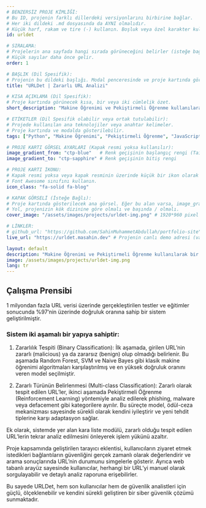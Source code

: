 ```yaml
---
# BENZERSİZ PROJE KİMLİĞİ: 
# Bu ID, projenin farklı dillerdeki versiyonlarını birbirine bağlar.
# Her iki dildeki .md dosyasında da AYNI olmalıdır.
# Küçük harf, rakam ve tire (-) kullanın. Boşluk veya özel karakter kullanmaktan kaçının.
id: urldet 

# SIRALAMA:
# Projelerin ana sayfada hangi sırada görüneceğini belirler (isteğe bağlı).
# Küçük sayılar daha önce gelir.
order: 1

# BAŞLIK (Dil Spesifik):
# Projenin bu dildeki başlığı. Modal penceresinde ve proje kartında görünür.
title: "URLDet | Zararlı URL Analizi"

# KISA AÇIKLAMA (Dil Spesifik):
# Proje kartında görünecek kısa, bir veya iki cümlelik özet.
short_description: "Makine Öğrenimi ve Pekiştirmeli Öğrenme kullanılarak bir tarayıcı eklentisi ve web adresi üzerinden sorgulama ekranı uygulaması."

# ETİKETLER (Dil Spesifik olabilir veya ortak tutulabilir):
# Projede kullanılan ana teknolojiler veya anahtar kelimeler. 
# Proje kartında ve modalda gösterilebilir.
tags: ["Python", "Makine Öğrenimi", "Pekiştirmeli Öğrenme", "JavaScript", "React JS"]

# PROJE KARTI GÖRSEL AYARLARI (Kapak resmi yoksa kullanılır):
image_gradient_from: "ctp-blue"   # Renk geçişinin başlangıç rengi (Tailwind renk sınıfı)
image_gradient_to: "ctp-sapphire" # Renk geçişinin bitiş rengi

# PROJE KARTI İKONU:
# Kapak resmi yoksa veya kapak resminin üzerinde küçük bir ikon olarak gösterilir.
# Font Awesome sınıfını kullanın.
icon_class: "fa-solid fa-blog"

# KAPAK GÖRSELİ (İsteğe Bağlı):
# Proje kartında gösterilecek ana görsel. Eğer bu alan varsa, image_gradient_* alanları kullanılmaz.
# Yol, projenizin kök dizinine göre olmalı ve başında / olmalı.
cover_image: "/assets/images/projects/urldet-img.png" # 1920*960 pixel

# LİNKLER:
# github_url: "https://github.com/SahinMuhammetAbdullah/portfolio-site" # Projenin GitHub deposu (varsa)
live_url: "https://urldet.masahin.dev" # Projenin canlı demo adresi (varsa)

layout: default
description: "Makine Öğrenimi ve Pekiştirmeli Öğrenme kullanılarak bir tarayıcı eklentisi ve web adresi üzerinden sorgulama ekranı uygulaması."
image: /assets/images/projects/urldet-img.png
lang: tr
---
```


## Çalışma Prensibi

1 milyondan fazla URL verisi üzerinde gerçekleştirilen testler ve eğitimler sonucunda %97’nin üzerinde doğruluk oranına sahip bir sistem geliştirilmiştir. 

### Sistem iki aşamalı bir yapıya sahiptir:

1. Zararlılık Tespiti (Binary Classification):
İlk aşamada, girilen URL’nin zararlı (malicious) ya da zararsız (benign) olup olmadığı belirlenir. Bu aşamada Random Forest, SVM ve Naive Bayes gibi klasik makine öğrenimi algoritmaları karşılaştırılmış ve en yüksek doğruluk oranını veren model seçilmiştir.

2. Zararlı Türünün Belirlenmesi (Multi-class Classification):
Zararlı olarak tespit edilen URL’ler, ikinci aşamada Pekiştirmeli Öğrenme (Reinforcement Learning) yöntemiyle analiz edilerek phishing, malware veya defacement gibi kategorilere ayrılır. Bu süreçte model, ödül-ceza mekanizması sayesinde sürekli olarak kendini iyileştirir ve yeni tehdit tiplerine karşı adaptasyon sağlar.

Ek olarak, sistemde yer alan kara liste modülü, zararlı olduğu tespit edilen URL’lerin tekrar analiz edilmesini önleyerek işlem yükünü azaltır.

Proje kapsamında geliştirilen tarayıcı eklentisi, kullanıcıların ziyaret etmek istedikleri bağlantıların güvenliğini gerçek zamanlı olarak değerlendirir ve arama sonuçlarında URL’nin durumunu simgelerle gösterir. Ayrıca web tabanlı arayüz sayesinde kullanıcılar, herhangi bir URL’yi manuel olarak sorgulayabilir ve detaylı analiz raporuna erişebilirler.

Bu sayede URLDet, hem son kullanıcılar hem de güvenlik analistleri için güçlü, ölçeklenebilir ve kendini sürekli geliştiren bir siber güvenlik çözümü sunmaktadır.
